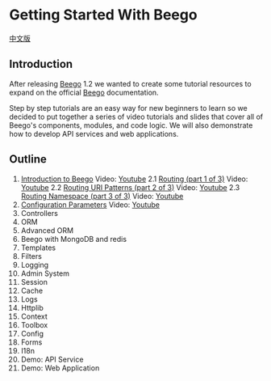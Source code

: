 # Getting Started With Beego

[中文版](./README_zh.md)

## Introduction

After releasing [Beego](http://beego.me/) 1.2 we wanted to create some tutorial resources to expand on the official [Beego](http://beego.me/docs/intro/) documentation.

Step by step tutorials are an easy way for new beginners to learn so we decided to put together a series of video tutorials and slides that cover all of Beego's components, modules, and code logic. We will also demonstrate how to develop API services and web applications.

## Outline

1. [Introduction to Beego](http://go-talks.appspot.com/github.com/beego/tutorial/en/1/why_beego.slide) Video: [Youtube](https://www.youtube.com/watch?v=zvXDgfoUKFY)
2.1 [Routing (part 1 of 3)](http://go-talks.appspot.com/github.com/beego/tutorial/en/2/router.part1.slide) Video: [Youtube](http://www.youtube.com/watch?v=LvAFH-oLvqY)
2.2 [Routing URI Patterns (part 2 of 3)](http://go-talks.appspot.com/github.com/beego/tutorial/en/2/router.part2.slide) Video: [Youtube](http://www.youtube.com/watch?v=81kxo6FcoOw)
2.3 [Routing Namespace (part 3 of 3)](http://go-talks.appspot.com/github.com/beego/tutorial/en/2/router.part3.slide) Video: [Youtube](http://www.youtube.com/watch?v=W9tBcTcXGeo)
4. [Configuration Parameters](http://go-talks.appspot.com/github.com/beego/tutorial/en/3/params.slide) Video: [Youtube](http://www.youtube.com/watch?v=F3tieL1lX1I)
1. Controllers
1. ORM
1. Advanced ORM
1. Beego with MongoDB and redis
1. Templates
1. Filters
1. Logging
1. Admin System
1. Session
1. Cache
1. Logs
1. Httplib
1. Context
1. Toolbox
1. Config
1. Forms
1. I18n
1. Demo: API Service
1. Demo: Web Application
